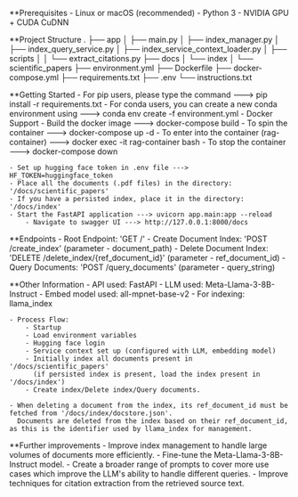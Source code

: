 
**Prerequisites
    - Linux or macOS (recommended)
    - Python 3
    - NVIDIA GPU + CUDA CuDNN

**Project Structure
    .
    ├── app
    │   ├── main.py
    │   ├── index_manager.py
    │   ├── index_query_service.py
    │   ├── index_service_context_loader.py
    │   ├── scripts
    │   │   └── extract_citations.py
    ├── docs
    │   └── index
    │   └── scientific_papers
    ├── environment.yml
    ├── Dockerfile
    ├── docker-compose.yml
    ├── requirements.txt
    ├── .env
    └── instructions.txt

**Getting Started
    - For pip users, please type the command ---> pip install -r requirements.txt
    - For conda users, you can create a new conda environment using ---> conda env create -f environment.yml
    - Docker Support
        - Build the docker image ---> docker-compose build
        - To spin the container ---> docker-compose up -d
        - To enter into the container (rag-container) ---> docker exec -it rag-container bash
        - To stop the container ---> docker-compose down
    
    - Set up hugging face token in .env file ---> HF_TOKEN=huggingface_token
    - Place all the documents (.pdf files) in the directory: '/docs/scientific_papers'
    - If you have a persisted index, place it in the directory: '/docs/index'
    - Start the FastAPI application ---> uvicorn app.main:app --reload
        - Navigate to swagger UI ---> http://127.0.0.1:8000/docs

**Endpoints
    - Root Endpoint: 'GET /'
    - Create Document Index: 'POST /create_index' (parameter - document_path)
    - Delete Document Index: 'DELETE /delete_index/{ref_document_id}' (parameter - ref_document_id)
    - Query Documents: 'POST /query_documents' (parameter - query_string)

**Other Information 
    - API used: FastAPI
    - LLM used: Meta-Llama-3-8B-Instruct
    - Embed model used: all-mpnet-base-v2
    - For indexing: llama_index

    - Process Flow: 
        - Startup
        - Load environment variables
        - Hugging face login 
        - Service context set up (configured with LLM, embedding model)
        - Initially index all documents present in '/docs/scientific_papers' 
          (if persisted index is present, load the index present in '/docs/index') 
        - Create index/Delete index/Query documents.
    
    - When deleting a document from the index, its ref_document_id must be fetched from '/docs/index/docstore.json'. 
      Documents are deleted from the index based on their ref_document_id, as this is the identifier used by llama_index for management.

**Further improvements
    - Improve index management to handle large volumes of documents more efficiently.
    - Fine-tune the Meta-Llama-3-8B-Instruct model.
    - Create a broader range of prompts to cover more use cases which improve the LLM's ability to handle different queries.
    - Improve techniques for citation extraction from the retrieved source text.
